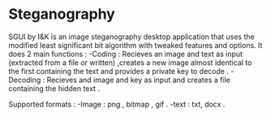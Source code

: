 # Steganography
SGUI by I&K is an image steganography desktop application that uses the modified least significant bit algorithm with tweaked features and options.
It does 2 main functions :
    -Coding : Recieves an image and text as input (extracted from a file or written) ,creates a new image almost identical to the first containing the text 
              and provides a private key to decode .
    -Decoding : Recieves and image and key as input and creates a file containing the hidden text .

Supported formats :
    -Image : png , bitmap , gif .
    -text : txt, docx .